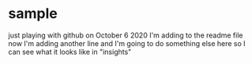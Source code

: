 # sample
just playing with github on October 6 2020
I'm adding to the readme file
now I'm adding another line
and I'm going to do something else here so I can see what it looks like in "insights" 
